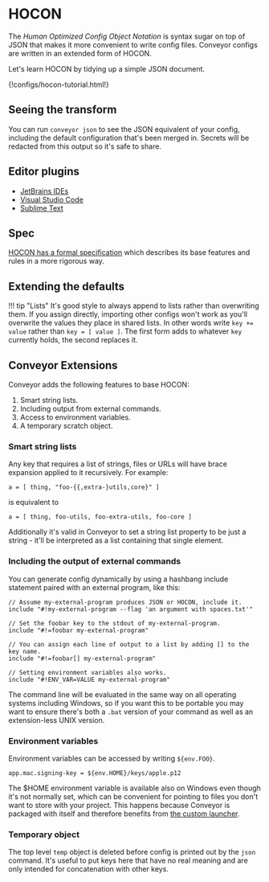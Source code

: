 # HOCON

The _Human Optimized Config Object Notation_ is syntax sugar on top of JSON that makes it more convenient to write config files. Conveyor
configs are written in an extended form of HOCON.

Let's learn HOCON by tidying up a simple JSON document.

{!configs/hocon-tutorial.html!}

## Seeing the transform

You can run `conveyor json` to see the JSON equivalent of your config, including the default configuration that's been merged in. Secrets
will be redacted from this output so it's safe to share.

## Editor plugins

* [JetBrains IDEs](https://plugins.jetbrains.com/plugin/10481-hocon)
* [Visual Studio Code](https://marketplace.visualstudio.com/items?itemName=sabieber.HOCON)
* [Sublime Text](https://packagecontrol.io/packages/HOCON%20Syntax%20Highlighting)

## Spec

[HOCON has a formal specification](hocon-spec.md) which describes its base features and rules in a more rigorous way.

## Extending the defaults

!!! tip "Lists"
    It's good style to always append to lists rather than overwriting them. If you assign directly, importing other configs won't work as you'll overwrite the values they place in shared lists. In other words write `key += value` rather than `key = [ value ]`. The first form adds to whatever `key` currently holds, the second replaces it.

## Conveyor Extensions

Conveyor adds the following features to base HOCON:

1. Smart string lists.
2. Including output from external commands.
3. Access to environment variables.
4. A temporary scratch object.

### Smart string lists

Any key that requires a list of strings, files or URLs will have brace expansion applied to it recursively. For example:

```
a = [ thing, "foo-{{,extra-}utils,core}" ]
```

is equivalent to 

```
a = [ thing, foo-utils, foo-extra-utils, foo-core ]
```

Additionally it's valid in Conveyor to set a string list property to be just a string - it'll be interpreted as a list containing that single element.

### Including the output of external commands

You can generate config dynamically by using a hashbang include statement paired with an external program, like this:

```
// Assume my-external-program produces JSON or HOCON, include it.
include "#!my-external-program --flag 'an argument with spaces.txt'"

// Set the foobar key to the stdout of my-external-program.
include "#!=foobar my-external-program"

// You can assign each line of output to a list by adding [] to the key name.
include "#!=foobar[] my-external-program" 

// Setting environment variables also works.
include "#!ENV_VAR=VALUE my-external-program"
```

The command line will be evaluated in the same way on all operating systems including Windows, so if you want this to be portable you may want to ensure there's both a `.bat` version of your command as well as an extension-less UNIX version.

### Environment variables

Environment variables can be accessed by writing `${env.FOO}`.

```
app.mac.signing-key = ${env.HOME}/keys/apple.p12
```

The $HOME environment variable is available also on Windows even though it's not normally set, which can be convenient for pointing to files you don't want to store with your project. This happens because Conveyor is packaged with itself and therefore benefits from [the custom launcher](jvm.md#launcher-features).

### Temporary object

The top level `temp` object is deleted before config is printed out by the `json` command. It's useful to put keys here that have no real meaning and are only intended for concatenation with other keys.

